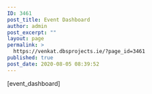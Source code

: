 ```yaml
---
ID: 3461
post_title: Event Dashboard
author: admin
post_excerpt: ""
layout: page
permalink: >
  https://venkat.dbsprojects.ie/?page_id=3461
published: true
post_date: 2020-08-05 08:39:52
---
```

[event_dashboard]